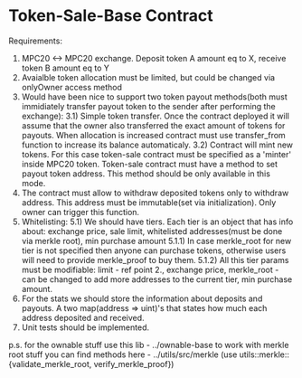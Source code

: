 # Token-Sale-Base Contract

Requirements:
1) MPC20 <-> MPC20 exchange. Deposit token A amount eq to X, receive token B amount eq to Y
2) Avaialble token allocation must be limited, but could be changed via onlyOwner access method
3) Would have been nice to support two token payout methods(both must immidiately transfer payout token to the sender after performing the exchange):
    3.1) Simple token transfer. Once the contract deployed it will assume that the owner also transferred the exact amount of tokens for payouts.
    When allocation is increased contract must use transfer_from function to increase its balance automaticaly.
    3.2) Contract will mint new tokens. For this case token-sale contract must be specified as a 'minter' inside MPC20 token. 
    Token-sale contract must have a method to set payout token address. This method should be only available in this mode.
4) The contract must allow to withdraw deposited tokens only to withdraw address. This address must be immutable(set via initialization). Only owner can trigger this function.
5) Whitelisting:
    5.1) We should have tiers. Each tier is an object that has info about: exchange price, sale limit, whitelisted addresses(must be done via merkle root), min purchase amount
    5.1.1) In case merkle_root for new tier is not specified then anyone can purchase tokens, otherwise users will need to provide merkle_proof to buy them.
    5.1.2) All this tier params must be modifiable: limit - ref point 2., exchange price, merkle_root - can be changed to add more addresses to the current tier, min purchase amount.
6) For the stats we should store the information about deposits and payouts. A two map(address => uint)'s that states how much each address deposited and received.
7) Unit tests should be implemented.


p.s.
for the ownable stuff use this lib - ../ownable-base
to work with merkle root stuff you can find methods here - ../utils/src/merkle (use utils::merkle::{validate_merkle_root, verify_merkle_proof})
